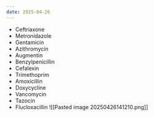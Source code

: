 ```yaml
---
date: 2025-04-26
---
```

- Ceftriaxone
- Metronidazole
- Gentamicin
- Azithromycin
- Augmentin
- Benzylpenicillin
- Cefalexin
- Trimethoprim
- Amoxicillin
- Doxycycline
- Vancomycin
- Tazocin
- Flucloxacillin
![[Pasted image 20250426141210.png]]